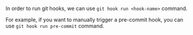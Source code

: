 In order to run git hooks, we can use `git hook run <hook-name>` command.

For example, if you want to manually trigger a pre-commit hook, you can use `git hook run pre-commit` command.
